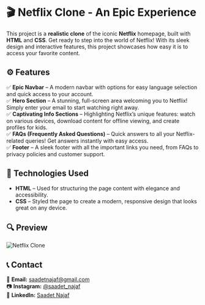 # 🎬 Netflix Clone - An Epic Experience

This project is a **realistic clone** of the iconic **Netflix** homepage, built with **HTML** and **CSS**. Get ready to step into the world of Netflix! With its sleek design and interactive features, this project showcases how easy it is to access your favorite content.

## ⚙️ Features

✅ **Epic Navbar** – A modern navbar with options for easy language selection and quick access to your account.  
✅ **Hero Section** – A stunning, full-screen area welcoming you to Netflix! Simply enter your email to start watching right away.  
✅ **Captivating Info Sections** – Highlighting Netflix’s unique features: watch on various devices, download content for offline viewing, and create profiles for kids.  
✅ **FAQs (Frequently Asked Questions)** – Quick answers to all your Netflix-related queries! Get answers instantly with easy access.  
✅ **Footer** – A sleek footer with all the important links you need, from FAQs to privacy policies and customer support.

## 🔧 Technologies Used

- **HTML** – Used for structuring the page content with elegance and accessibility.  
- **CSS** – Styled the page to create a modern, responsive design that looks great on any device.

## 🔍 Preview

![Netflix Clone](netflix.gif)

## 📞 Contact

📩 **Email:** [saadetnajaf@gmail.com](mailto:saadetnajaf@gmail.com)  
📷 **Instagram:** [@saadet_najaf](https://www.instagram.com/saadet_najaf)  
💼 **LinkedIn:** [Saadet Najaf](https://www.linkedin.com/in/saadet-najaf/)

